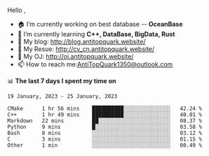 
Hello , 

- 🏠 I’m currently working on best database -- **OceanBase**
- 🌱 I’m currently learning **C++, DataBase, BigData, Rust**
- 🔭 My blog:   http://blog.antitopquark.website/ 
- 👦 My Resue:  http://cv_cn.antitopquark.website/
- 🚉 My OJ:     http://oj.antitopquark.website/
- 📫 How to reach me:AntiTopQuark1350@outlook.com


📊 **The last 7 days I spent my time on** 

<!--START_SECTION:waka-->
```text
19 January, 2023 - 25 January, 2023

CMake      1 hr 56 mins    ██████████░░░░░░░░░░░░░░░   42.24 % 
C++        1 hr 49 mins    ██████████░░░░░░░░░░░░░░░   40.01 % 
Markdown   22 mins         ██░░░░░░░░░░░░░░░░░░░░░░░   08.37 % 
Python     9 mins          █░░░░░░░░░░░░░░░░░░░░░░░░   03.58 % 
Bash       8 mins          ░░░░░░░░░░░░░░░░░░░░░░░░░   03.12 % 
C          3 mins          ░░░░░░░░░░░░░░░░░░░░░░░░░   01.15 % 
Other      1 min           ░░░░░░░░░░░░░░░░░░░░░░░░░   00.49 %
```
<!--END_SECTION:waka-->


